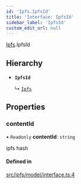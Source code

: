 ```yaml
---
id: 'Ipfs.IpfsId'
title: 'Interface: IpfsId'
sidebar_label: 'IpfsId'
custom_edit_url: null
---
```


[Ipfs](../namespaces/Ipfs.md).IpfsId

## Hierarchy

-   **`IpfsId`**

    ↳ [`Ipfs`](Ipfs.Ipfs-1.md)

## Properties

### contentId

• `Readonly` **contentId**: `string`

ipfs hash

#### Defined in

[src/ipfs/model/interface.ts:4](https://github.com/leovigna/web3-redux/blob/eb7b6c0/src/ipfs/model/interface.ts#L4)
